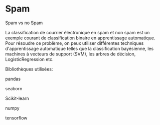 # Spam
Spam vs no Spam


La classification de courrier électronique en spam et non spam est un exemple courant de classification binaire en apprentissage automatique. Pour résoudre ce problème, on peux utiliser différentes techniques d'apprentissage automatique telles que la classification bayésienne, les machines à vecteurs de support (SVM), les arbres de décision, LogisticRegression etc.

Bibliothèques utilisées:

pandas

seaborn

Scikit-learn

numpy

tensorflow


